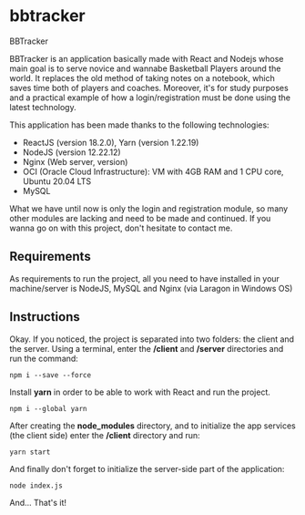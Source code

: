 # bbtracker
BBTracker

BBTracker is an application basically made with React and Nodejs whose main goal is to serve novice and wannabe Basketball Players around the world. It replaces the old method of taking notes on a notebook, which saves time both of players and coaches. Moreover, it's for study purposes and a practical example of how a login/registration must be done using the latest technology.

This application has been made thanks to the following technologies:
* ReactJS (version 18.2.0), Yarn (version 1.22.19)
* NodeJS (version 12.22.12)
* Nginx (Web server, version)
* OCI (Oracle Cloud Infrastructure): VM with 4GB RAM and 1 CPU core, Ubuntu 20.04 LTS
* MySQL


What we have until now is only the login and registration module, so many other modules are lacking and need to be made and continued. If you wanna go on with this project, don't hesitate to contact me.

## Requirements

As requirements to run the project, all you need to have installed in your machine/server is NodeJS, MySQL and Nginx (via Laragon in Windows OS)

## Instructions

Okay. If you noticed, the project is separated into two folders: the client and the server. Using a terminal, enter the **/client** and **/server** directories and run the command:

```
npm i --save --force
```

Install **yarn** in order to be able to work with React and run the project.

```
npm i --global yarn
```

After creating the **node_modules** directory, and to initialize the app services (the client side) enter the **/client** directory and run:

```
yarn start
```

And finally don't forget to initialize the server-side part of the application:

```
node index.js
```

And... That's it!
